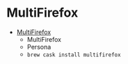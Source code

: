 # MultiFirefox
- [MultiFirefox](https://davemartorana.com/multifirefox/)
  -  MultiFirefox
  - Persona
  - `brew cask install multifirefox`
